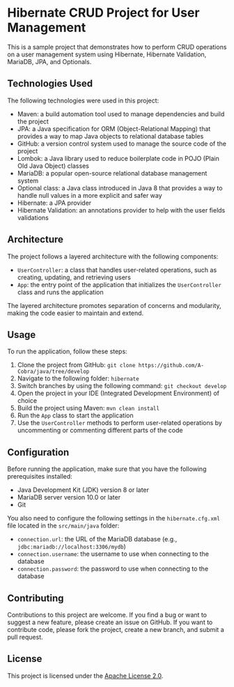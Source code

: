 # Hibernate CRUD Project for User Management

This is a sample project that demonstrates how to perform CRUD operations on a user management system using Hibernate, Hibernate Validation, MariaDB, JPA, and Optionals.

## Technologies Used

The following technologies were used in this project:

- Maven: a build automation tool used to manage dependencies and build the project
- JPA: a Java specification for ORM (Object-Relational Mapping) that provides a way to map Java objects to relational database tables
- GitHub: a version control system used to manage the source code of the project
- Lombok: a Java library used to reduce boilerplate code in POJO (Plain Old Java Object) classes
- MariaDB: a popular open-source relational database management system
- Optional class: a Java class introduced in Java 8 that provides a way to handle null values in a more explicit and safer way
- Hibernate: a JPA provider
- Hibernate Validation: an annotations provider to help with the user fields validations

## Architecture

The project follows a layered architecture with the following components:

- `UserController`: a class that handles user-related operations, such as creating, updating, and retrieving users
- `App`: the entry point of the application that initializes the `UserController` class and runs the application

The layered architecture promotes separation of concerns and modularity, making the code easier to maintain and extend.

## Usage

To run the application, follow these steps:

1. Clone the project from GitHub: `git clone https://github.com/A-Cobra/java/tree/develop`
2. Navigate to the following folder: `hibernate`
3. Switch branches by using the following command: `git checkout develop`
4. Open the project in your IDE (Integrated Development Environment) of choice
5. Build the project using Maven: `mvn clean install`
6. Run the `App` class to start the application
7. Use the `UserController` methods to perform user-related operations by uncommenting or commenting different parts of the code

## Configuration

Before running the application, make sure that you have the following prerequisites installed:

- Java Development Kit (JDK) version 8 or later
- MariaDB server version 10.0 or later
- Git

You also need to configure the following settings in the `hibernate.cfg.xml` file located in the `src/main/java` folder:

- `connection.url`: the URL of the MariaDB database (e.g., `jdbc:mariadb://localhost:3306/mydb`)
- `connection.username`: the username to use when connecting to the database
- `connection.password`: the password to use when connecting to the database

## Contributing

Contributions to this project are welcome. If you find a bug or want to suggest a new feature, please create an issue on GitHub. If you want to contribute code, please fork the project, create a new branch, and submit a pull request.

## License

This project is licensed under the [Apache License 2.0](https://www.apache.org/licenses/LICENSE-2.0).
